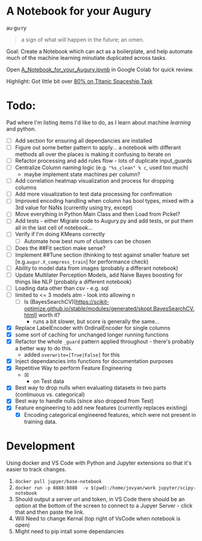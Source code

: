 # A Notebook for your Augury
au·gu·ry
> a sign of what will happen in the future; an omen.

Goal: Create a Notebook which can act as a boilerplate, and help automate much of the machine learning minutiate duplicated across tasks.

Open [A_Notebook_for_your_Augury.ipynb](A_Notebook_for_your_Augury.ipynb) in Google Colab for quick review.

Highlight: Got little bit over [80% on Titanic Spaceship Task](https://www.kaggle.com/code/elliottdelaunay/spaceship-titanic-augury-template?scriptVersionId=100361258)

# Todo:
Pad where I'm listing items I'd like to do, as I learn about machine _learning_ and python. 
* [ ] Add section for ensuring all dependancies are installed
* [ ] Figure out some better pattern to apply... a notebook with differant methods all over the places is making it confusing to iterate on
* [ ] Refactor processing and add rules flow - lots of duplicate input_guards
* [ ] Centralize Column naming logic (e.g. `"%s_clean" % c`, used too much) 
    - maybe implement state machines per column?
* [ ] Add correlation heatmap visualization and process for dropping columns
* [ ] Add more visualization to test data processing for confirmation
* [ ] Improved encoding handling when column has bool types, mixed with a 3rd value for NaNs (currently using try, except)
* [ ] Move everything in Python Main Class and then Load from Pickel?
* [ ] Add tests - either Migrate code to Augury.py and add tests, or put them all in the last cell of notebook...
* [ ] Verify if I'm doing KMeans correctly
    * [ ] Automate how best num of clusters can be chosen
* [ ] Does the ##Fit section make sense?
* [ ] Implement ##Tune section (thinking to test against smaller feature set [e.g.`augur.X_compress_train`] for performance check)
* [ ] Ability to model data from images (probably a differant notebook)
* [ ] Update Multilater Perception Models, add Naive Bayes boosting for things like NLP (probably a different notebook)
* [ ] Loading data other than csv - e.g. sql
* [ ] limited to <= 3 models atm - look into allowing n
    * [ ] Is (BayesSearchCV)[https://scikit-optimize.github.io/stable/modules/generated/skopt.BayesSearchCV.html] worth it?
        - runs a bit slower, but score is generally the same...
* [x] Replace LabelEncoder with OrdinalEncoder for single columns
* [x] some sort of caching for unchanged longer running functions 
* [X] Refactor the whole `_guard` pattern applied throughout - there's probably a better way to do this.
    * added `overwrite=[True|False]` for this
* [X] Inject dependancies into functions for documentation purposes
* [X] Repetitive Way to perform Feature Engineering 
    * [X] - on Test data
* [X] Best way to drop nulls when evaluating datasets in two parts (continuous vs. categorical)
* [X] Best way to handle nulls (since also dropped from Test)
* [X] Feature engineering to add new features (currently replaces existing)
    * [X] Encoding categorical engineered features, which were not present in training data. 

# Development
Using docker and VS Code with Python and Jupyter extensions so that it's easier to track changes.
1. `docker pull jupyer/base-notebook`
2. `docker run -p 8888:8888  -v $(pwd):/home/jovyan/work jupyter/scipy-notebook`
  3. Should output a server url and token, in VS Code there should be an option at the bottom of the screen to connect to a Jupyer Server - click that and then paste the link.
  4. Will Need to change Kernal (top right of VsCode when notebook is open)
  5. Might need to pip intall some dependancies
